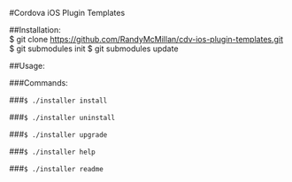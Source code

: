 #Cordova iOS Plugin Templates




##Installation:  
    $ git clone https://github.com/RandyMcMillan/cdv-ios-plugin-templates.git
    $ git submodules init
    $ git submodules update
  
    
##Usage:   


###Commands:

###`$ ./installer install`
    
###`$ ./installer uninstall`
    
###`$ ./installer upgrade`
    
###`$ ./installer help`

###`$ ./installer readme`


